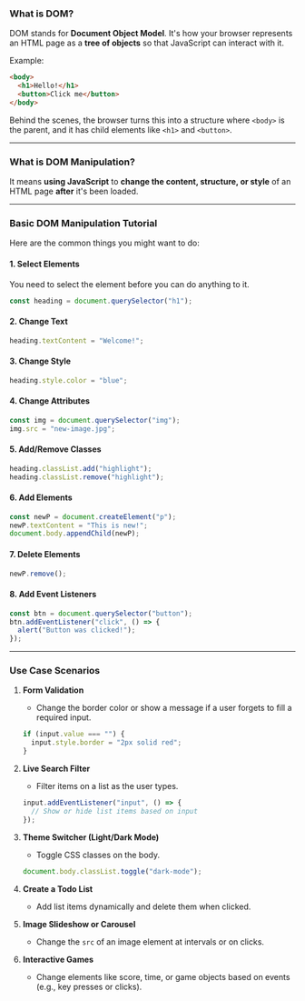 ### **What is DOM?**
DOM stands for **Document Object Model**. It's how your browser represents an HTML page as a **tree of objects** so that JavaScript can interact with it.

Example:
```html
<body>
  <h1>Hello!</h1>
  <button>Click me</button>
</body>
```
Behind the scenes, the browser turns this into a structure where `<body>` is the parent, and it has child elements like `<h1>` and `<button>`.

---

### **What is DOM Manipulation?**
It means **using JavaScript** to **change the content, structure, or style** of an HTML page **after** it's been loaded.

---

### **Basic DOM Manipulation Tutorial**
Here are the common things you might want to do:

#### 1. **Select Elements**
You need to select the element before you can do anything to it.
```javascript
const heading = document.querySelector("h1");
```

#### 2. **Change Text**
```javascript
heading.textContent = "Welcome!";
```

#### 3. **Change Style**
```javascript
heading.style.color = "blue";
```

#### 4. **Change Attributes**
```javascript
const img = document.querySelector("img");
img.src = "new-image.jpg";
```

#### 5. **Add/Remove Classes**
```javascript
heading.classList.add("highlight");
heading.classList.remove("highlight");
```

#### 6. **Add Elements**
```javascript
const newP = document.createElement("p");
newP.textContent = "This is new!";
document.body.appendChild(newP);
```

#### 7. **Delete Elements**
```javascript
newP.remove();
```

#### 8. **Add Event Listeners**
```javascript
const btn = document.querySelector("button");
btn.addEventListener("click", () => {
  alert("Button was clicked!");
});
```

---

### **Use Case Scenarios**

1. **Form Validation**
   - Change the border color or show a message if a user forgets to fill a required input.
   ```javascript
   if (input.value === "") {
     input.style.border = "2px solid red";
   }
   ```

2. **Live Search Filter**
   - Filter items on a list as the user types.
   ```javascript
   input.addEventListener("input", () => {
     // Show or hide list items based on input
   });
   ```

3. **Theme Switcher (Light/Dark Mode)**
   - Toggle CSS classes on the body.
   ```javascript
   document.body.classList.toggle("dark-mode");
   ```

4. **Create a Todo List**
   - Add list items dynamically and delete them when clicked.

5. **Image Slideshow or Carousel**
   - Change the `src` of an image element at intervals or on clicks.

6. **Interactive Games**
   - Change elements like score, time, or game objects based on events (e.g., key presses or clicks).
